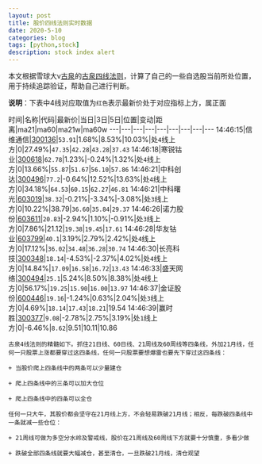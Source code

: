 ```yaml
---
layout: post
title: 股价四线法则实时数据
date: 2020-5-10
categories: blog
tags: [python,stock]
description: stock index alert
---
```



本文根据雪球大v[古泉](https://xueqiu.com/u/7148646888)的[古泉四线法则](https://xueqiu.com/7148646888/130498192)，计算了自己的一些自选股当前所处位置，用于持续追踪验证，帮助自己进行判断。

**说明**：下表中4线对应取值为`红色`表示最新价处于对应指标上方，属正面

时间|名称|代码|最新价|当日|3日|5日|位置|变动|距离|ma21|ma60|ma21w|ma60w
---|---|---|---|---|---|---|---|---
14:46:15|信维通信|[300136](https://xueqiu.com/S/SZ300136)|`53.91`|1.68%|8.53%|10.03%|处`4`线上方|0|27.49%|`47.35`|`42.28`|`43.28`|`37.43`
14:46:18|寒锐钴业|[300618](https://xueqiu.com/S/SZ300618)|`62.78`|1.23%|-0.24%|1.32%|处`4`线上方|0|13.66%|`55.87`|`51.67`|`56.10`|`57.86`
14:46:21|中科创达|[300496](https://xueqiu.com/S/SZ300496)|`77.2`|-0.64%|12.52%|13.63%|处`4`线上方|0|34.18%|`64.53`|`60.15`|`62.27`|`46.81`
14:46:21|中科曙光|[603019](https://xueqiu.com/S/SH603019)|`38.32`|-0.21%|-3.34%|-3.08%|处`3`线上方|0|10.22%|38.79|`36.60`|`35.84`|`29.37`
14:46:26|诺力股份|[603611](https://xueqiu.com/S/SH603611)|`20.83`|-2.94%|1.10%|-0.91%|处`3`线上方|0|7.86%|21.12|`19.38`|`19.45`|`17.61`
14:46:28|华友钴业|[603799](https://xueqiu.com/S/SH603799)|`40.1`|3.19%|2.79%|2.42%|处`4`线上方|0|17.12%|`36.02`|`34.48`|`36.28`|`30.74`
14:46:30|长亮科技|[300348](https://xueqiu.com/S/SZ300348)|`18.14`|-4.53%|-2.37%|4.02%|处`4`线上方|0|14.84%|`17.09`|`16.58`|`16.72`|`13.43`
14:46:33|盛天网络|[300494](https://xueqiu.com/S/SZ300494)|`25.1`|5.24%|8.50%|8.38%|处`4`线上方|0|56.17%|`19.25`|`15.90`|`16.00`|`13.97`
14:46:37|金证股份|[600446](https://xueqiu.com/S/SH600446)|`19.16`|-1.24%|0.63%|2.04%|处`3`线上方|0|4.69%|`18.14`|`17.43`|`18.21`|19.54
14:46:39|赢时胜|[300377](https://xueqiu.com/S/SZ300377)|`9.08`|-2.78%|2.75%|3.19%|处`1`线上方|0|-6.46%|`8.62`|9.51|10.11|10.86

```
古泉4线法则的精髓如下。抓住21日线、60日线、21周线及60周线等四条线，外加21月线，任何一只股票上涨都要穿过这四条线，任何一只股票要想爆雷也要先下穿过这四条线：

+ 当股价爬上四条线中的两条可以少量建仓

+ 爬上四条线中的三条可以加大仓位

+ 爬上四条线中的四条可以全仓

任何一只大牛，其股价都会坚守在21月线上方，不会轻易跌破21月线；相反，每跌破四条线中一条就减一些仓位：

+ 21周线可做为多空分水岭及警戒线，股价在21周线及60周线下方就要十分慎重，多看少做

+ 跌破全部四条线就要大幅减仓，甚至清仓，一旦跌破21月线，清仓观望
```